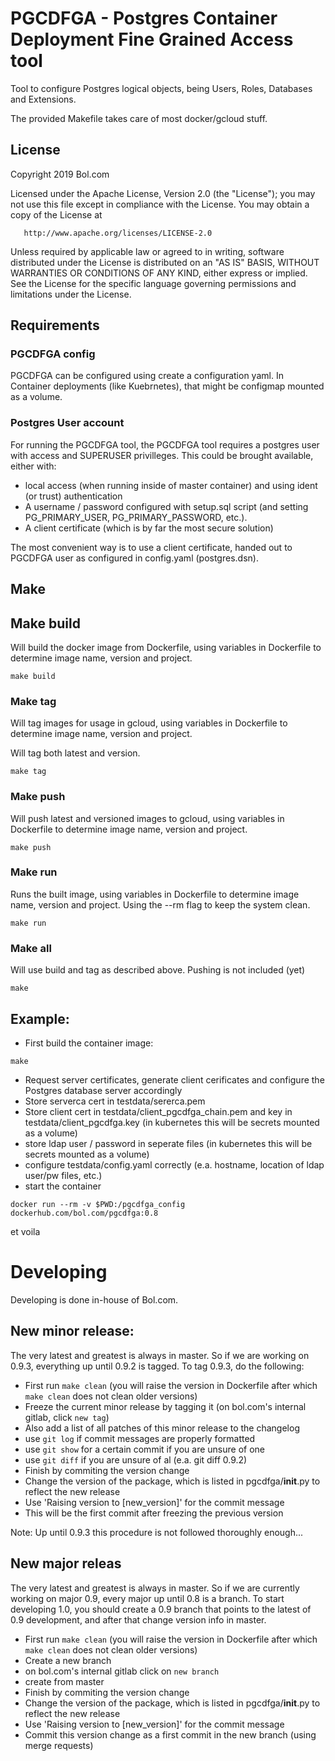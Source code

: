 # PGCDFGA - Postgres Container Deployment Fine Grained Access tool

Tool to configure Postgres logical objects, being Users, Roles, Databases and Extensions.

The provided Makefile takes care of most docker/gcloud stuff.

## License

   Copyright 2019 Bol.com

   Licensed under the Apache License, Version 2.0 (the "License");
   you may not use this file except in compliance with the License.
   You may obtain a copy of the License at

       http://www.apache.org/licenses/LICENSE-2.0

   Unless required by applicable law or agreed to in writing, software
   distributed under the License is distributed on an "AS IS" BASIS,
   WITHOUT WARRANTIES OR CONDITIONS OF ANY KIND, either express or implied.
   See the License for the specific language governing permissions and
   limitations under the License.

## Requirements

### PGCDFGA config

PGCDFGA can be configured using create a configuration yaml.
In Container deployments (like Kuebrnetes), that might be configmap mounted as a volume.

### Postgres User account

For running the PGCDFGA tool, the PGCDFGA tool requires a postgres user with access and SUPERUSER privilleges.
This could be brought available, either with:
- local access (when running inside of master container) and using ident (or trust) authentication
- A username / password configured with setup.sql script (and setting PG_PRIMARY_USER, PG_PRIMARY_PASSWORD, etc.).
- A client certificate (which is by far the most secure solution)

The most convenient way is to use a client certificate, handed out to PGCDFGA user as configured in config.yaml (postgres.dsn).

## Make

## Make build

Will build the docker image from Dockerfile, using variables in Dockerfile to determine image name, version and project.

```
make build
```

### Make tag

Will tag images for usage in gcloud, using variables in Dockerfile to determine image name, version and project.

Will tag both latest and version.

```
make tag
```

### Make push

Will push latest and versioned images to gcloud, using variables in Dockerfile to determine image name, version and project.

```
make push
```

### Make run

Runs the built image, using variables in Dockerfile to determine image name, version and project. Using the --rm flag to keep the system clean.

```
make run
```

### Make all

Will use build and tag as described above. Pushing is not included (yet)

```
make
```

## Example:
* First build the container image:
```
make
```
* Request server certificates, generate client cerificates and configure the Postgres database server accordingly
* Store serverca cert in testdata/sererca.pem
* Store client cert in testdata/client_pgcdfga_chain.pem and key in testdata/client_pgcdfga.key (in kubernetes this will be secrets mounted as a volume)
* store ldap user / password in seperate files (in kubernetes this will be secrets mounted as a volume)
* configure testdata/config.yaml correctly (e.a. hostname, location of ldap user/pw files, etc.)
* start the container
```
docker run --rm -v $PWD:/pgcdfga_config dockerhub.com/bol.com/pgcdfga:0.8
```

et voila

# Developing
Developing is done in-house of Bol.com.

## New minor release:
The very latest and greatest is always in master. So if we are working on 0.9.3, everything up until 0.9.2 is tagged. To tag 0.9.3, do the following:
* First run `make clean` (you will raise the version in Dockerfile after which `make clean` does not clean older versions)
* Freeze the current minor release by tagging it (on bol.com's internal gitlab, click `new tag`)
 * Also add a list of all patches of this minor release to the changelog
 * use `git log` if commit messages are properly formatted
 * use `git show` for a certain commit if you are unsure of one
 * use `git diff` if you are unsure of al (e.a. git diff 0.9.2)
* Finish by commiting the version change
 * Change the version of the package, which is listed in pgcdfga/__init__.py to reflect the new release
 * Use 'Raising version to [new_version]' for the commit message
 * This will be the first commit after freezing the previous version

Note: Up until 0.9.3 this procedure is not followed thoroughly enough...

## New major releas
The very latest and greatest is always in master. So if we are currently working on major 0.9, every major up until 0.8 is a branch.
To start developing 1.0, you should create a 0.9 branch that points to the latest of 0.9 development, and after that change version info in master.
* First run `make clean` (you will raise the version in Dockerfile after which `make clean` does not clean older versions)
* Create a new branch
 * on bol.com's internal gitlab click on `new branch`
 * create from master
* Finish by commiting the version change
 * Change the version of the package, which is listed in pgcdfga/__init__.py to reflect the new release
 * Use 'Raising version to [new_version]' for the commit message
 * Commit this version change as a first commit in the new branch (using merge requests)
